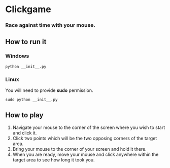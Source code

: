 # Clickgame
### Race against time with your mouse.

## How to run it
### Windows
```
python __init__.py
```
### Linux
You will need to provide **sudo** permission.
```
sudo python __init__.py
```

## How to play
1. Navigate your mouse to the corner of the screen where you wish to start and click it.
2. Click two points which will be the two opposing corners of the target area.
3. Bring your mouse to the corner of your screen and hold it there.
4. When you are ready, move your mouse and click anywhere within the target area to see how long it took you.
